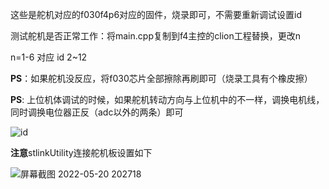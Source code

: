 这些是舵机对应的f030f4p6对应的固件，烧录即可，不需要重新调试设置id

测试舵机是否正常工作：将main.cpp复制到f4主控的clion工程替换，更改n

n=1-6 对应 id 2~12

**PS**：如果舵机没反应，将f030芯片全部擦除再刷即可（烧录工具有个橡皮擦）

**PS**: 上位机体调试的时候，如果舵机转动方向与上位机中的不一样，调换电机线，同时调换电位器正反（adc以外的两条）即可

![id](https://user-images.githubusercontent.com/52451470/164890677-099a2010-8218-4732-b889-47cd77226090.png)


**注意**stlinkUtility连接舵机板设置如下

![屏幕截图 2022-05-20 202718](https://user-images.githubusercontent.com/52451470/169528242-aaeb6aa1-e515-457f-9746-c66ecbd3c76d.png)
